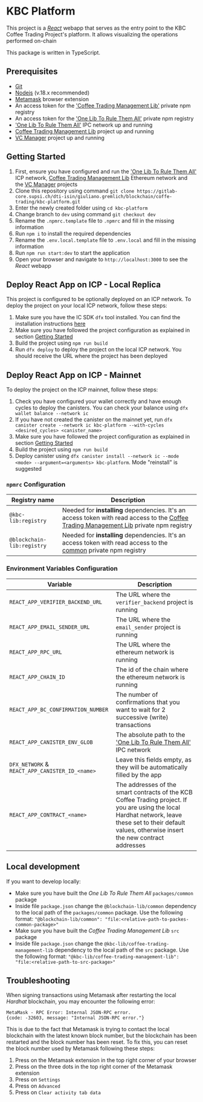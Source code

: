 # KBC Platform

This project is a [_React_](https://reactjs.org/) webapp that serves as the entry point to the KBC Coffee Trading Project's platform. It allows visualizing the operations performed on-chain

This package is written in TypeScript.

## Prerequisites

- [Git](https://git-scm.com/)
- [Nodejs](https://nodejs.org/en) (v.18.x recommended)
- [Metamask](https://metamask.io/) browser extension
- An access token for the ['Coffee Trading Management Lib'](https://gitlab-core.supsi.ch/dti-isin/giuliano.gremlich/blockchain/one-lib-to-rule-them-all/coffee-trading-management-lib) private npm registry
- An access token for the ['One Lib To Rule Them All'](https://gitlab-core.supsi.ch/dti-isin/giuliano.gremlich/blockchain/one_lib_to_rule_them_all) private npm registry
- ['One Lib To Rule Them All'](https://gitlab-core.supsi.ch/dti-isin/giuliano.gremlich/blockchain/one_lib_to_rule_them_all) IPC network up and running
- [Coffee Trading Management Lib](https://gitlab-core.supsi.ch/dti-isin/giuliano.gremlich/blockchain/one-lib-to-rule-them-all/coffee-trading-management-lib) project up and running
- [VC Manager](https://gitlab-core.supsi.ch/dti-isin/giuliano.gremlich/blockchain/coffe-trading/vc-manager) project up and running

## Getting Started

1. First, ensure you have configured and run the ['One Lib To Rule Them All'](https://gitlab-core.supsi.ch/dti-isin/giuliano.gremlich/blockchain/one_lib_to_rule_them_all) ICP network, [Coffee Trading Management Lib](https://gitlab-core.supsi.ch/dti-isin/giuliano.gremlich/blockchain/one-lib-to-rule-them-all/coffee-trading-management-lib) Ethereum network and the [VC Manager](https://gitlab-core.supsi.ch/dti-isin/giuliano.gremlich/blockchain/coffe-trading/vc-manager) projects
2. Clone this repository using command `git clone https://gitlab-core.supsi.ch/dti-isin/giuliano.gremlich/blockchain/coffe-trading/kbc-platform.git`
3. Enter the newly created folder using `cd kbc-platform`
4. Change branch to `dev` using command `git checkout dev`
5. Rename the `.npmrc.template` file to `.npmrc` and fill in the missing information
6. Run `npm i` to install the required dependencies
7. Rename the `.env.local.template` file to `.env.local` and fill in the missing information
8. Run `npm run start:dev` to start the application
9. Open your browser and navigate to `http://localhost:3000` to see the _React_ webapp


## Deploy React App on ICP - Local Replica
This project is configured to be optionally deployed on an ICP network. To deploy the project on your local ICP network, follow these steps:
1. Make sure you have the IC SDK `dfx` tool installed. You can find the installation instructions [here](https://internetcomputer.org/docs/current/developer-docs/getting-started/install/)
2. Make sure you have followed the project configuration as explained in section [Getting Started](#getting-started)
3. Build the project using `npm run build`
4. Run `dfx deploy` to deploy the project on the local ICP network. You should receive the URL where the project has been deployed


## Deploy React App on ICP - Mainnet
To deploy the project on the ICP mainnet, follow these steps:
1. Check you have configured your wallet correctly and have enough cycles to deploy the canisters. You can check your balance using `dfx wallet balance --network ic`
2. If you have not created the canister on the mainnet yet, run `dfx canister create --network ic kbc-platform --with-cycles <desired_cycles> <canister_name>`
3. Make sure you have followed the project configuration as explained in section [Getting Started](#getting-started)
4. Build the project using `npm run build`
5. Deploy canister using `dfx canister install --network ic --mode <mode> --argument=<arguments> kbc-platform`. Mode "reinstall" is suggested


### `npmrc` Configuration
| Registry name              | Description                                                                                                                                                                                                                                                          |
|----------------------------|----------------------------------------------------------------------------------------------------------------------------------------------------------------------------------------------------------------------------------------------------------------------|
| `@kbc-lib:registry`        | Needed for **installing** dependencies. It's an access token with read access to the [Coffee Trading Management Lib](https://gitlab-core.supsi.ch/dti-isin/giuliano.gremlich/blockchain/one-lib-to-rule-them-all/coffee-trading-management-lib) private npm registry |
| `@blockchain-lib:registry` | Needed for **installing** dependencies. It's an access token with read access to the [common](https://gitlab-core.supsi.ch/dti-isin/giuliano.gremlich/blockchain/one_lib_to_rule_them_all) private npm registry                                                      |

### Environment Variables Configuration
| Variable                                       | Description                                                                                                                                                                                              |
|------------------------------------------------|----------------------------------------------------------------------------------------------------------------------------------------------------------------------------------------------------------|
| `REACT_APP_VERIFIER_BACKEND_URL`               | The URL where the `verifier_backend` project is running                                                                                                                                                  |
| `REACT_APP_EMAIL_SENDER_URL`                   | The URL where the `email_sender` project is running                                                                                                                                                      |
| `REACT_APP_RPC_URL`                            | The URL where the ethereum network is running                                                                                                                                                            |
| `REACT_APP_CHAIN_ID`                           | The id of the chain where the ethereum network is running                                                                                                                                                |
| `REACT_APP_BC_CONFIRMATION_NUMBER`             | The number of confirmations that you want to wait for 2 successive (write) transactions                                                                                                                  |
| `REACT_APP_CANISTER_ENV_GLOB`                  | The absolute path to the ['One Lib To Rule Them All'](https://gitlab-core.supsi.ch/dti-isin/giuliano.gremlich/blockchain/one_lib_to_rule_them_all) IPC network                                           |
| `DFX_NETWORK` & `REACT_APP_CANISTER_ID_<name>` | Leave this fields empty, as they will be automatically filled by the app                                                                                                                                 |
| `REACT_APP_CONTRACT_<name>`                    | The addresses of the smart contracts of the KCB Coffee Trading project. If you are using the local Hardhat network, leave these set to their default values, otherwise insert the new contract addresses |

## Local development
If you want to develop locally:
- Make sure you have built the _One Lib To Rule Them All_ `packages/common` package
- Inside file `package.json` change the `@blockchain-lib/common` dependency to the local path of the `packages/common` package. Use the following format: `"@blockchain-lib/common": "file:<relative-path-to-packes-common-package>"`
- Make sure you have built the _Coffee Trading Management Lib_ `src` package
- Inside file `package.json` change the `@kbc-lib/coffee-trading-management-lib` dependency to the local path of the `src` package. Use the following format: `"@kbc-lib/coffee-trading-management-lib": "file:<relative-path-to-src-package>"`

## Troubleshooting
When signing transactions using Metamask after restarting the local _Hardhat_ blockchain, you may encounter the following error:
```
MetaMask - RPC Error: Internal JSON-RPC error. 
{code: -32603, message: "Internal JSON-RPC error."}
```
This is due to the fact that Metamask is trying to contact the local blockchain with the latest known block number, but the blockchain has been restarted and the block number has been reset.
To fix this, you can reset the block number used by Metamask following these steps:
1. Press on the Metamask extension in the top right corner of your browser
2. Press on the three dots in the top right corner of the Metamask extension
3. Press on `Settings`
4. Press on `Advanced`
5. Press on `Clear activity tab data`
